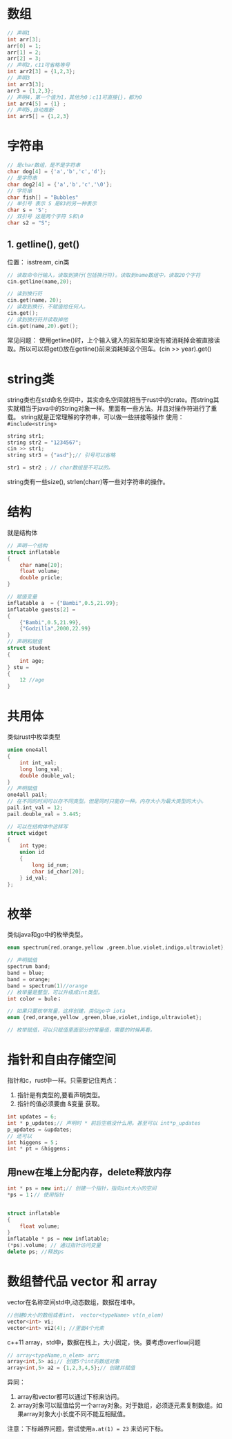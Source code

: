 # 数组
```c++
// 声明1
int arr[3];
arr[0] = 1;
arr[1] = 2;
arr[2] = 3;
// 声明2，c11可省略等号
int arr2[3] = {1,2,3};
// 声明3
int arr3[3];
arr3 = {1,2,3};
// 声明4，第一个值为1，其他为0；c11可直接{}，都为0
int arr4[5] = {1} ;
// 声明5,自动推断
int arr5[] = {1,2,3} 
```
# 字符串
```c++
// 是char数组，是不是字符串
char dog[4] = {'a','b','c','d'};
// 是字符串
char dog2[4] = {'a','b','c','\0'};
// 字符串
char fish[] = "Bubbles"
// 单引号 表示 S 是83的另一种表示
char s = 'S';
// 双引号 这是两个字符 S和\0
char s2 = "S";
```

## 1. getline(), get()
位置： isstream, cin类
```c++
// 读取命令行输入，读取到换行(包括换行符)。读取到name数组中，读取20个字符
cin.getline(name,20);

// 读到换行符
cin.get(name，20);
// 读取到换行，不赋值给任何人。
cin.get();
// 读到换行符并读取掉他
cin.get(name,20).get();
```
常见问题：
使用getline()时，上个输入键入的回车如果没有被消耗掉会被直接读取。所以可以将get()放在getline()前来消耗掉这个回车。(cin >> year).get() 

# string类
string类也在std命名空间中，其实命名空间就相当于rust中的crate。而string其实就相当于java中的String对象一样。里面有一些方法。并且对操作符进行了重载。
string就是正常理解的字符串，可以做一些拼接等操作
使用： `#include<string>`
```c++
string str1;
string str2 = "1234567";
cin >> str1;
string str3 = {"asd"};// 引号可以省略

str1 = str2 ; // char数组是不可以的。
```
string类有一些size(), strlen(charr)等一些对字符串的操作。

# 结构
就是结构体
```c++
// 声明一个结构
struct inflatable
{
    char name[20];
    float volume;
    double pricle;
}

// 赋值变量
inflatable a  = {"Bambi",0.5,21.99};
inflatable guests[2] = 
{
    {"Bambi",0.5,21.99},
    {"Godzilla",2000,22.99}
}
// 声明和赋值
struct student
{
    int age;
} stu = 
{
    12 //age
}
```

# 共用体
类似rust中枚举类型

```c++
union one4all
{
    int int_val;
    long long_val;
    double double_val;
}
// 声明赋值
one4all pail;
// 在不同的时间可以存不同类型。但是同时只能存一种。内存大小为最大类型的大小。
pail.int_val = 12;
pail.double_val = 3.445;

// 可以在结构体中这样写
struct widget
{
    int type;
    union id 
    {
        long id_num;
        char id_char[20];
    } id_val;
};
```
# 枚举
类似java和go中的枚举类型。
```c++
enum spectrum{red,orange,yellow ,green,blue,violet,indigo,ultraviolet};

// 声明赋值
spectrum band;
band = blue;
band = orange;
band = spectrum(1)//orange
// 枚举量是整型，可以升级成int类型。
int color = bule；

// 如果只要枚举常量，这样创建，类似go中 iota
enum {red,orange,yellow ,green,blue,violet,indigo,ultraviolet};

// 枚举赋值，可以只赋值里面部分的常量值，需要的时候再看。
```

# 指针和自由存储空间
指针和c，rust中一样。只需要记住两点：
1. 指针是有类型的,要看声明类型。
2. 指针的值必须要由 &变量 获取。
```c++
int updates = 6;
int * p_updates;// 声明时 * 前后空格没什么用。甚至可以 int*p_updates
p_updates = &updates;
// 还可以
int higgens = 5；
int * pt = &higgens；
```
## 用new在堆上分配内存，delete释放内存
```c++
int * ps = new int;// 创建一个指针，指向int大小的空间
*ps = 1；// 使用指针


struct inflatable
{
    float volume;
}
inflatable * ps = new inflatable;
(*ps).volume; // 通过指针访问变量
delete ps; //释放ps

```

# 数组替代品 vector 和 array
vector在名称空间std中,动态数组，数据在堆中。
```c++
//创建0大小的数组或者int， vector<typeName> vt(n_elem)
vector<int> vi; 
vector<int> vi2(4); //里面4个元素
```
c++11 array，std中，数据在栈上，大小固定，快。要考虑overflow问题

```c++
// array<typeName,n_elem> arr;
array<int,5> ai;// 创建5个int的数组对象
array<int,5> a2 = {1,2,3,4,5};// 创建并赋值

```
异同：
1. array和vector都可以通过下标来访问。
2. array对象可以赋值给另一个array对象。对于数组，必须逐元素复制数组。如果array对象大小长度不同不能互相赋值。

注意：下标越界问题，尝试使用`a.at(1) = 23` 来访问下标。